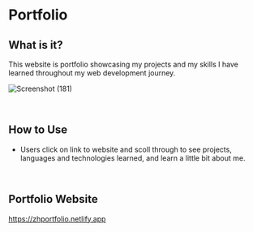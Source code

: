 # Portfolio

## What is it?
This website is portfolio showcasing my projects and my skills I have learned throughout my web development journey.


![Screenshot (181)](https://user-images.githubusercontent.com/68923037/116732076-33016600-a9b0-11eb-80b3-89ea8e3a959c.png)

 
<br/>





## How to Use
* Users click on link to website and scoll through to see projects, languages and technologies learned, and learn a little bit about me.





<br/>

    
    

## Portfolio Website

https://zhportfolio.netlify.app

<br/>


